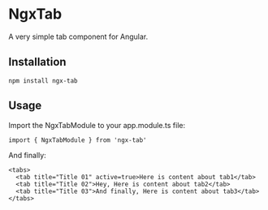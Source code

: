 # NgxTab

A very simple tab component for Angular.

## Installation

```
npm install ngx-tab
```

## Usage

Import the NgxTabModule to your app.module.ts file:

```
import { NgxTabModule } from 'ngx-tab'
```

And finally:

```
<tabs>
  <tab title="Title 01" active=true>Here is content about tab1</tab>
  <tab title="Title 02">Hey, Here is content about tab2</tab>
  <tab title="Title 03">And finally, Here is content about tab3</tab>
</tabs>
```
